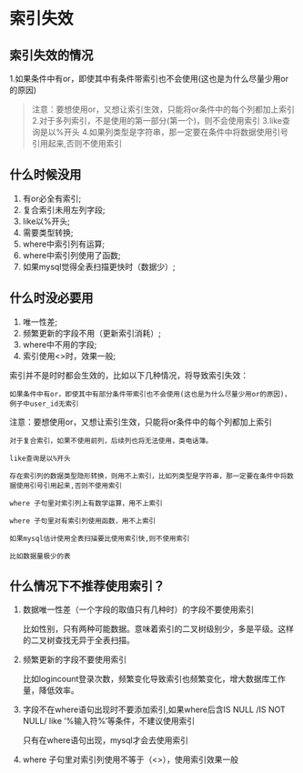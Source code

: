 索引失效
===

索引失效的情况
---

1.如果条件中有or，即使其中有条件带索引也不会使用(这也是为什么尽量少用or的原因)
> 注意：要想使用or，又想让索引生效，只能将or条件中的每个列都加上索引
2.对于多列索引，不是使用的第一部分(第一个)，则不会使用索引
3.like查询是以%开头
4.如果列类型是字符串，那一定要在条件中将数据使用引号引用起来,否则不使用索引

什么时候没用
---

1. 有or必全有索引;
2. 复合索引未用左列字段;
3. like以%开头;
4. 需要类型转换;
5. where中索引列有运算;
6. where中索引列使用了函数;
7. 如果mysql觉得全表扫描更快时（数据少）;

什么时没必要用
---

1. 唯一性差;
2. 频繁更新的字段不用（更新索引消耗）;
3. where中不用的字段;
4. 索引使用<>时，效果一般;

索引并不是时时都会生效的，比如以下几种情况，将导致索引失效：

    如果条件中有or，即使其中有部分条件带索引也不会使用(这也是为什么尽量少用or的原因)，例子中user_id无索引

注意：要想使用or，又想让索引生效，只能将or条件中的每个列都加上索引

    对于复合索引，如果不使用前列，后续列也将无法使用，类电话簿。
    
    like查询是以%开头

    存在索引列的数据类型隐形转换，则用不上索引，比如列类型是字符串，那一定要在条件中将数据使用引号引用起来,否则不使用索引

    where 子句里对索引列上有数学运算，用不上索引

    where 子句里对有索引列使用函数，用不上索引

    如果mysql估计使用全表扫描要比使用索引快,则不使用索引

    比如数据量极少的表

什么情况下不推荐使用索引？
----

1. 数据唯一性差（一个字段的取值只有几种时）的字段不要使用索引

    比如性别，只有两种可能数据。意味着索引的二叉树级别少，多是平级。这样的二叉树查找无异于全表扫描。

2. 频繁更新的字段不要使用索引

    比如logincount登录次数，频繁变化导致索引也频繁变化，增大数据库工作量，降低效率。

3. 字段不在where语句出现时不要添加索引,如果where后含IS NULL /IS NOT NULL/ like ‘%输入符%’等条件，不建议使用索引

    只有在where语句出现，mysql才会去使用索引

4. where 子句里对索引列使用不等于（<>），使用索引效果一般
